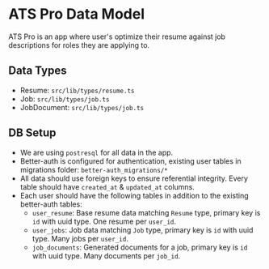 # ATS Pro Data Model

ATS Pro is an app where user's optimize their resume against job descriptions for roles they are applying to.

## Data Types
- Resume: `src/lib/types/resume.ts`
- Job: `src/lib/types/job.ts`
- JobDocument: `src/lib/types/job.ts`

## DB Setup
- We are using `postresql` for all data in the app.
- Better-auth is configured for authentication, existing user tables in migrations folder: `better-auth_migrations/*`
- All data should use foreign keys to ensure referential integrity. Every table should have `created_at` & `updated_at` columns.
- Each user should have the following tables in addition to the existing better-auth tables:
  - `user_resume`: Base resume data matching `Resume` type, primary key is `id` with uuid type. One resume per `user_id`.
  - `user_jobs`: Job data matching `Job` type, primary key is `id` with uuid type. Many jobs per `user_id`.
  - `job_documents`: Generated documents for a job, primary key is `id` with uuid type. Many documents per `job_id`.
